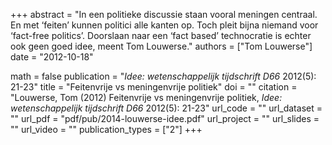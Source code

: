 +++
abstract = "In een politieke discussie staan vooral meningen centraal. En met ‘feiten’ kunnen politici alle kanten op. Toch pleit bijna niemand voor ‘fact-free politics’. Doorslaan naar een ‘fact based’ technocratie is echter ook geen goed idee, meent Tom Louwerse."
authors = ["Tom Louwerse"]
date = "2012-10-18"

math = false
publication = "*Idee: wetenschappelijk tijdschrift D66* 2012(5): 21-23"
title = "Feitenvrije vs meningenvrije politiek"
doi = ""
citation = "Louwerse, Tom (2012) Feitenvrije vs meningenvrije politiek, *Idee: wetenschappelijk tijdschrift D66* 2012(5): 21-23"
url_code = ""
url_dataset = ""
url_pdf = "pdf/pub/2014-louwerse-idee.pdf"
url_project = ""
url_slides = ""
url_video = ""
publication_types = ["2"]
+++
